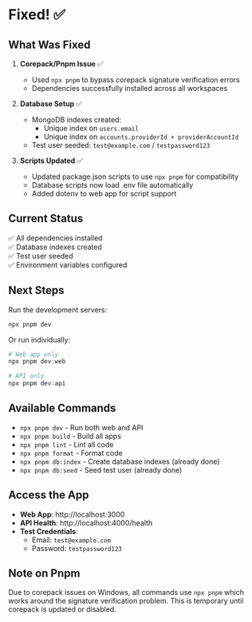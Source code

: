 # Fixed! ✅

## What Was Fixed

1. **Corepack/Pnpm Issue** ✅
   - Used `npx pnpm` to bypass corepack signature verification errors
   - Dependencies successfully installed across all workspaces

2. **Database Setup** ✅
   - MongoDB indexes created:
     - Unique index on `users.email`
     - Unique index on `accounts.providerId + providerAccountId`
   - Test user seeded: `test@example.com` / `testpassword123`

3. **Scripts Updated** ✅
   - Updated package.json scripts to use `npx pnpm` for compatibility
   - Database scripts now load .env file automatically
   - Added dotenv to web app for script support

## Current Status

✅ All dependencies installed  
✅ Database indexes created  
✅ Test user seeded  
✅ Environment variables configured  

## Next Steps

Run the development servers:

```powershell
npx pnpm dev
```

Or run individually:
```powershell
# Web app only
npx pnpm dev:web

# API only  
npx pnpm dev:api
```

## Available Commands

- `npx pnpm dev` - Run both web and API
- `npx pnpm build` - Build all apps
- `npx pnpm lint` - Lint all code
- `npx pnpm format` - Format code
- `npx pnpm db:index` - Create database indexes (already done)
- `npx pnpm db:seed` - Seed test user (already done)

## Access the App

- **Web App**: http://localhost:3000
- **API Health**: http://localhost:4000/health
- **Test Credentials**: 
  - Email: `test@example.com`
  - Password: `testpassword123`

## Note on Pnpm

Due to corepack issues on Windows, all commands use `npx pnpm` which works around the signature verification problem. This is temporary until corepack is updated or disabled.

